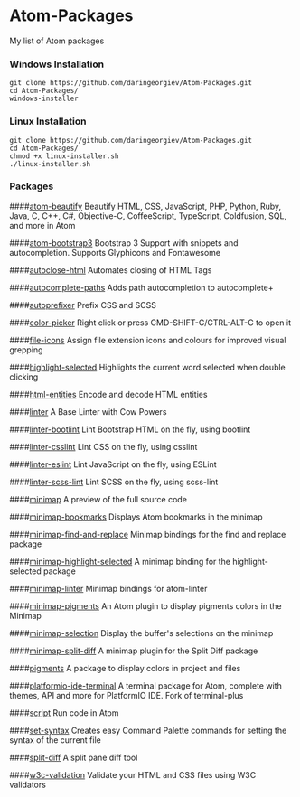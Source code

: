 # Atom-Packages
My list of Atom packages

### Windows Installation
```
git clone https://github.com/daringeorgiev/Atom-Packages.git
cd Atom-Packages/
windows-installer
```

### Linux Installation
```
git clone https://github.com/daringeorgiev/Atom-Packages.git
cd Atom-Packages/
chmod +x linux-installer.sh
./linux-installer.sh
```

### Packages
####[atom-beautify](https://atom.io/packages/atom-beautify)
Beautify HTML, CSS, JavaScript, PHP, Python, Ruby, Java, C, C++, C#, Objective-C, CoffeeScript, TypeScript, Coldfusion, SQL, and more in Atom

####[atom-bootstrap3](https://atom.io/packages/atom-bootstrap3)
Bootstrap 3 Support with snippets and autocompletion. Supports Glyphicons and Fontawesome

####[autoclose-html](https://atom.io/packages/autoclose-html)
Automates closing of HTML Tags

####[autocomplete-paths](https://atom.io/packages/autocomplete-paths)
Adds path autocompletion to autocomplete+

####[autoprefixer](https://atom.io/packages/autoprefixer)
Prefix CSS and SCSS

####[color-picker](https://atom.io/packages/color-picker)
Right click or press CMD-SHIFT-C/CTRL-ALT-C to open it

####[file-icons](https://atom.io/packages/file-icons)
Assign file extension icons and colours for improved visual grepping

####[highlight-selected](https://atom.io/packages/highlight-selected)
Highlights the current word selected when double clicking

####[html-entities](https://atom.io/packages/html-entities)
Encode and decode HTML entities

####[linter](https://atom.io/packages/linter)
A Base Linter with Cow Powers

####[linter-bootlint](https://atom.io/packages/linter-bootlint)
Lint Bootstrap HTML on the fly, using bootlint

####[linter-csslint](https://atom.io/packages/linter-csslint)
Lint CSS on the fly, using csslint

####[linter-eslint](https://atom.io/packages/linter-eslint)
Lint JavaScript on the fly, using ESLint

####[linter-scss-lint](https://atom.io/packages/linter-scss-lint)
Lint SCSS on the fly, using scss-lint

####[minimap](https://atom.io/packages/minimap)
A preview of the full source code

####[minimap-bookmarks](https://atom.io/packages/minimap-bookmarks)
Displays Atom bookmarks in the minimap

####[minimap-find-and-replace](https://atom.io/packages/minimap-find-and-replace)
Minimap bindings for the find and replace package

####[minimap-highlight-selected](https://atom.io/packages/minimap-highlight-selected)
A minimap binding for the highlight-selected package

####[minimap-linter](https://atom.io/packages/minimap-linter)
Minimap bindings for atom-linter

####[minimap-pigments](https://atom.io/packages/minimap-pigments)
An Atom plugin to display pigments colors in the Minimap

####[minimap-selection](https://atom.io/packages/minimap-selection)
Display the buffer's selections on the minimap

####[minimap-split-diff](https://atom.io/packages/minimap-split-diff)
A minimap plugin for the Split Diff package

####[pigments](https://atom.io/packages/pigments)
A package to display colors in project and files

####[platformio-ide-terminal](https://atom.io/packages/platformio-ide-terminal)
A terminal package for Atom, complete with themes, API and more for PlatformIO IDE. Fork of terminal-plus

####[script](https://atom.io/packages/script)
Run code in Atom

####[set-syntax](https://atom.io/packages/set-syntax)
Creates easy Command Palette commands for setting the syntax of the current file

####[split-diff](https://atom.io/packages/split-diff)
A split pane diff tool

####[w3c-validation](https://atom.io/packages/w3c-validation)
Validate your HTML and CSS files using W3C validators
